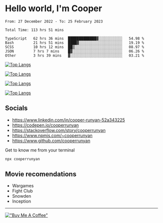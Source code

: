 # Hello world, I'm Cooper

<!--START_SECTION:waka-->

```text
From: 27 December 2022 - To: 25 February 2023

Total Time: 113 hrs 51 mins

TypeScript   62 hrs 36 mins  █████████████▓░░░░░░░░░░░   54.98 %
Bash         21 hrs 51 mins  ████▓░░░░░░░░░░░░░░░░░░░░   19.19 %
SCSS         10 hrs 12 mins  ██▒░░░░░░░░░░░░░░░░░░░░░░   08.97 %
JSON         7 hrs 7 mins    █▓░░░░░░░░░░░░░░░░░░░░░░░   06.26 %
Other        3 hrs 39 mins   ▓░░░░░░░░░░░░░░░░░░░░░░░░   03.21 %
```

<!--END_SECTION:waka-->

[![Top Langs](https://github-readme-stats-git-masterrstaa-rickstaa.vercel.app/api?username=cooperrunyan&show_icons=true&border_color=555555&count_private=true&theme=github_dark&#gh-dark-mode-only)](https://github.com/anuraghazra/github-readme-stats#gh-dark-mode-only)

[![Top Langs](https://github-readme-stats-git-masterrstaa-rickstaa.vercel.app/api?username=cooperrunyan&show_icons=true&count_private=true&border_color=555555&theme=github_default&#gh-light-mode-only)](https://github.com/anuraghazra/github-readme-stats#gh-light-mode-only)

[![Top Langs](https://github-readme-stats-git-masterrstaa-rickstaa.vercel.app/api/top-langs/?username=cooperrunyan&show_icons=true&count_private=true&layout=compact&border_color=555555&theme=github_dark&#gh-dark-mode-only)](https://github.com/anuraghazra/github-readme-stats#gh-dark-mode-only)

[![Top Langs](https://github-readme-stats-git-masterrstaa-rickstaa.vercel.app/api/top-langs/?username=cooperrunyan&show_icons=true&count_private=true&layout=compact&border_color=555555&theme=github_default&#gh-light-mode-only)](https://github.com/anuraghazra/github-readme-stats#gh-light-mode-only)

## Socials

- https://www.linkedin.com/in/cooper-runyan-52a343225
- https://codepen.io/cooperrunyan
- https://stackoverflow.com/story/cooperrunyan
- https://www.npmjs.com/~cooperrunyan
- https://www.github.com/cooperrunyan

Get to know me from your terminal
```bash
npx cooperrunyan
```


## Movie recomendations

- Wargames
- Fight Club
- Snowden
- Inception

---

[!["Buy Me A Coffee"](https://www.buymeacoffee.com/assets/img/custom_images/orange_img.png)](https://www.buymeacoffee.com/cooperrunyanE)
